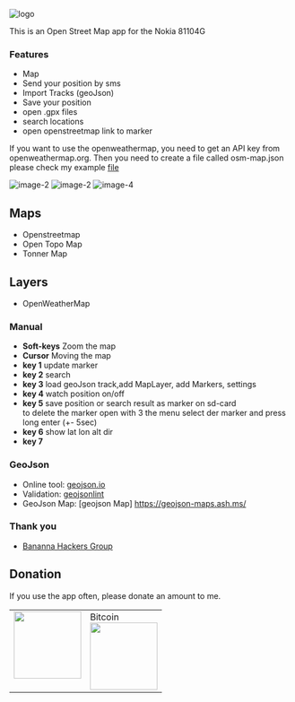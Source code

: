 ![logo](/images/logo.png) 

This is an Open Street Map app for the Nokia 81104G 

### Features
+ Map
+ Send your position by sms
+ Import Tracks (geoJson)
+ Save your position
+ open .gpx files
+ search locations
+ open openstreetmap link to marker

If you want to use the openweathermap, you need to get an API key from openweathermap.org. Then you need to create a file called osm-map.json please check my example [file](/osm-map.json)



![image-2](/images/image-2.png)
![image-2](/images/image-3.png)
![image-4](/images/image-4.png)

## Maps
+ Openstreetmap
+ Open Topo Map
+ Tonner Map

## Layers
+ OpenWeatherMap

### Manual
+ **Soft-keys** Zoom the map
+ **Cursor** Moving the map
+ **key 1** update marker
+ **key 2** search
+ **key 3** load geoJson track,add MapLayer, add Markers, settings
+ **key 4** watch position on/off
+ **key 5** save position or search result as marker on sd-card <br>
to delete the marker open with 3 the menu select der marker and press long enter (+- 5sec)
+ **key 6** show lat lon alt dir
+ **key 7** 


### GeoJson
+ Online tool: [geojson.io](http://geojson.io/#map=1/-55/228)
+ Validation: [geojsonlint](http://geojsonlint.com/)
+ GeoJson Map: [geojson Map] https://geojson-maps.ash.ms/


### Thank you
+ [Bananna Hackers Group](https://groups.google.com/forum/?utm_medium=email&utm_source=footer#!forum/bananahackers)

## Donation
If you use the app often, please donate an amount to me.
<br>
<table class="border-0"> 
  <tr class="border-0" >
    <td valign="top" class="border-0">
        <div>
            <a href="https://paypal.me/strukturart?locale.x=de_DE" target="_blank">
                <img src="/images/paypal.png" width="120px">
            </a>
        </div>
    </td>
    <td valign="top" class="border-0">
        <div>
            <div>Bitcoin</div>
            <img src="/images/bitcoin_rcv.png" width="120px">
        </div>
    </td>
  </tr>
 </table>


